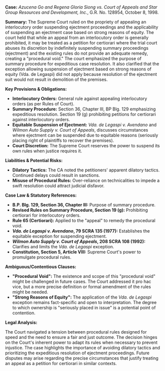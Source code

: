 **Case:** *Azucena Go and Regena Gloria Siong vs. Court of Appeals and Star Group Resources and Development, Inc.*, G.R. No. 128954, October 8, 1998.

**Summary:** The Supreme Court ruled on the propriety of appealing an interlocutory order suspending ejectment proceedings and the applicability of suspending an ejectment case based on strong reasons of equity. The court held that while an appeal from an interlocutory order is generally prohibited, it may be treated as a petition for certiorari where the trial court abuses its discretion by indefinitely suspending summary proceedings (ejectment) and the existing rules do not provide an adequate remedy, creating a "procedural void." The court emphasized the purpose of summary procedure for expeditious case resolution. It also clarified that the exception allowing suspension of ejectment based on strong reasons of equity (Vda. de Legaspi) did not apply because resolution of the ejectment suit would not result in demolition of the premises.

**Key Provisions & Obligations:**

*   **Interlocutory Orders:** General rule against appealing interlocutory orders (as per Rules of Court).
*   **Summary Procedure:**  Section 36, Chapter III, BP Blg. 129 emphasizing expeditious resolution. Section 19 (g) prohibiting petitions for certiorari against interlocutory orders.
*   **Equitable Suspension of Ejectment:** *Vda. de Legaspi v. Avendano* and *Wilmon Auto Supply v. Court of Appeals*, discusses circumstances where ejectment can be suspended due to equitable reasons (seriously placing right of plaintiffs to recover the premises).
*   **Court Discretion:**  The Supreme Court reserves the power to suspend its own rules when justice requires it.

**Liabilities & Potential Risks:**

*   **Dilatory Tactics:** The CA noted the petitioners' apparent dilatory tactics. Continued delays could result in sanctions.
*   **Misuse of Procedural Rules:** Over-reliance on technicalities to impede a swift resolution could attract judicial disfavor.

**Case Law & Statutory References:**

*   **B.P. Blg. 129, Section 36, Chapter III:** Purpose of summary procedure.
*   **Revised Rules on Summary Procedure, Section 19 (g):** Prohibiting certiorari for interlocutory orders.
*   **Rule 65 (Certiorari):**  Applied to the "appeal" to remedy the procedural void.
*   ***Vda. de Legaspi v. Avendano*, 79 SCRA 135 (1977):** Establishes the equitable exception for suspending ejectment.
*   ***Wilmon Auto Supply v. Court of Appeals*, 208 SCRA 108 (1992):** Clarifies and limits the *Vda. de Legaspi* exception.
*   **Constitution, Section 5, Article VIII:** Supreme Court's power to promulgate procedural rules.

**Ambiguous/Contentious Clauses:**

*   **"Procedural Void":**  The existence and scope of this "procedural void" might be challenged in future cases.  The Court addressed it pro hac vice, but a more precise definition or formal amendment of the rules might be needed.
*   **"Strong Reasons of Equity":** The application of the *Vda. de Legaspi* exception remains fact-specific and open to interpretation. The degree to which ownership is "seriously placed in issue" is a potential point of contention.

**Legal Analysis:**

The Court navigated a tension between procedural rules designed for speed and the need to ensure a fair and just outcome. The decision hinges on the Court's inherent power to adapt its rules when necessary to prevent injustice. The case highlights the importance of avoiding dilatory tactics and prioritizing the expeditious resolution of ejectment proceedings.  Future disputes may arise regarding the precise circumstances that justify treating an appeal as a petition for certiorari in similar contexts.
